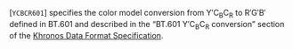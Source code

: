 [`YCBCR601`] specifies the color
model conversion from Y′C<sub>B</sub>C<sub>R</sub> to R′G′B′ defined in BT.601 and
described in the “BT.601 Y′C<sub>B</sub>C<sub>R</sub> conversion” section of the
[Khronos Data Format Specification](https://www.khronos.org/registry/vulkan/specs/1.3-extensions/html/vkspec.html#data-format).